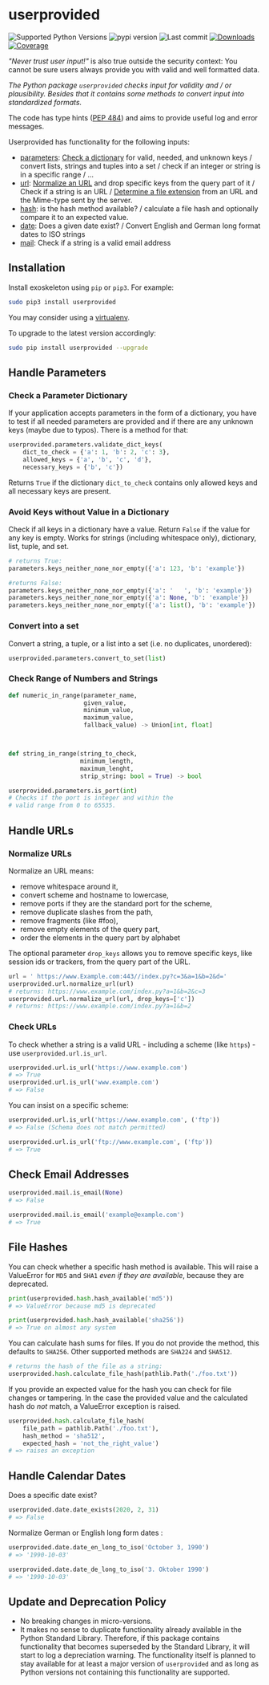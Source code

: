 # userprovided

![Supported Python Versions](https://img.shields.io/pypi/pyversions/userprovided)
![pypi version](https://img.shields.io/pypi/v/userprovided)
![Last commit](https://img.shields.io/github/last-commit/RuedigerVoigt/userprovided)
[![Downloads](https://pepy.tech/badge/userprovided)](https://pepy.tech/project/userprovided)
[![Coverage](https://img.shields.io/badge/coverage-100%25-brightgreen)](https://www.ruediger-voigt.eu/coverage/userprovided/index.html)

*"Never trust user input!"* is also true outside the security context: You cannot be sure users always provide you with valid and well formatted data.

*The Python package `userprovided` checks input for validity and / or plausibility. Besides that it contains some methods to convert input into standardized formats.*

The code has type hints ([PEP 484](https://www.python.org/dev/peps/pep-0484/)) and aims to provide useful log and error messages.

Userprovided has functionality for the following inputs:
* [parameters](handle-parameters): [Check a dictionary](check-a-parameter-dictionary) for valid, needed, and unknown keys / convert lists, strings and tuples into a set / check if an integer or string is in a specific range / ...
* [url](handle-urls): [Normalize an URL](normalize-urls) and drop specific keys from the query part of it / Check if a string is an URL / [Determine a file extension]() from an URL and the Mime-type sent by the server.
* [hash](file-hashes): is the hash method available? / calculate a file hash and optionally compare it to an expected value.
* [date](handle-calendar-dates): Does a given date exist? / Convert English and German long format dates to ISO strings
* [mail](check-email-addresses): Check if a string is a valid email address






## Installation

Install exoskeleton using `pip` or `pip3`. For example:

```bash
sudo pip3 install userprovided
```

You may consider using a [virtualenv](https://virtualenv.pypa.io/en/latest/ "Documentation").

To upgrade to the latest version accordingly:

```bash
sudo pip install userprovided --upgrade
```

## Handle Parameters

### Check a Parameter Dictionary

If your application accepts parameters in the form of a dictionary, you have to test if all needed parameters are provided and if there are any unknown keys (maybe due to typos). There is a method for that:

```python
userprovided.parameters.validate_dict_keys(
    dict_to_check = {'a': 1, 'b': 2, 'c': 3},
    allowed_keys = {'a', 'b', 'c', 'd'},
    necessary_keys = {'b', 'c'})
```
Returns `True` if the dictionary `dict_to_check` contains only allowed keys and all necessary keys are present.

### Avoid Keys without Value in a Dictionary

Check if all keys in a dictionary have a value. Return `False` if the value for any key is empty. Works for strings (including whitespace only), dictionary, list, tuple, and set.

```python
# returns True:
parameters.keys_neither_none_nor_empty({'a': 123, 'b': 'example'})

#returns False:
parameters.keys_neither_none_nor_empty({'a': '   ', 'b': 'example'})
parameters.keys_neither_none_nor_empty({'a': None, 'b': 'example'})
parameters.keys_neither_none_nor_empty({'a': list(), 'b': 'example'})
```

### Convert into a set

Convert a string, a tuple, or a list into a set (i.e. no duplicates, unordered):

```python
userprovided.parameters.convert_to_set(list)
```

### Check Range of Numbers and Strings


```python
def numeric_in_range(parameter_name,
                     given_value,
                     minimum_value,
                     maximum_value,
                     fallback_value) -> Union[int, float]



def string_in_range(string_to_check,
                    minimum_length,
                    maximum_lenght,
                    strip_string: bool = True) -> bool

userprovided.parameters.is_port(int)
# Checks if the port is integer and within the
# valid range from 0 to 65535.
```


## Handle URLs

### Normalize URLs

Normalize an URL means:
  * remove whitespace around it,
  * convert scheme and hostname to lowercase,
  * remove ports if they are the standard port for the scheme,
  * remove duplicate slashes from the path,
  * remove fragments (like #foo),
  * remove empty elements of the query part,
  * order the elements in the query part by alphabet

The optional parameter `drop_keys` allows you to remove specific keys, like session ids or trackers, from the query part of the URL.

```python
url = ' https://www.Example.com:443//index.py?c=3&a=1&b=2&d='
userprovided.url.normalize_url(url)
# returns: https://www.example.com/index.py?a=1&b=2&c=3
userprovided.url.normalize_url(url, drop_keys=['c'])
# returns: https://www.example.com/index.py?a=1&b=2
```


### Check URLs

To check whether a string is a valid URL - including a scheme (like `https`) - use `userprovided.url.is_url`. 

```python
userprovided.url.is_url('https://www.example.com')
# => True
userprovided.url.is_url('www.example.com')
# => False
```

You can insist on a specific scheme:

```python
userprovided.url.is_url('https://www.example.com', ('ftp'))
# => False (Schema does not match permitted)

userprovided.url.is_url('ftp://www.example.com', ('ftp'))
# => True
```


## Check Email Addresses

```python
userprovided.mail.is_email(None)
# => False

userprovided.mail.is_email('example@example.com')
# => True
```


## File Hashes

You can check whether a specific hash method is available. This will raise a ValueError for `MD5` and `SHA1` *even if they are available*, because they are deprecated.

```python
print(userprovided.hash.hash_available('md5'))
# => ValueError because md5 is deprecated

print(userprovided.hash.hash_available('sha256'))
# => True on almost any system
```

You can calculate hash sums for files. If you do not provide the method, this defaults to `SHA256`. Other supported methods are `SHA224` and `SHA512`.

```python
# returns the hash of the file as a string:
userprovided.hash.calculate_file_hash(pathlib.Path('./foo.txt'))
```

If you provide an expected value for the hash you can check for file changes or tampering. In the case the provided value and the calculated hash do *not* match, a ValueError exception is raised.

```python
userprovided.hash.calculate_file_hash(
    file_path = pathlib.Path('./foo.txt'),
    hash_method = 'sha512',
    expected_hash = 'not_the_right_value')
# => raises an exception
```

## Handle Calendar Dates

Does a specific date exist?

```python
userprovided.date.date_exists(2020, 2, 31)
# => False
```

Normalize German or English long form dates :

```python
userprovided.date.date_en_long_to_iso('October 3, 1990')
# => '1990-10-03'

userprovided.date.date_de_long_to_iso('3. Oktober 1990')
# => '1990-10-03'
```


## Update and Deprecation Policy

* No breaking changes in micro-versions.
* It makes no sense to duplicate functionality already available in the Python Standard Library. Therefore, if this package contains functionality that becomes superseded by the Standard Library, it will start to log a depreciation warning. The functionality itself is planned to stay available for at least a major version of `userprovided` and as long as Python versions not containing this functionality are supported.
